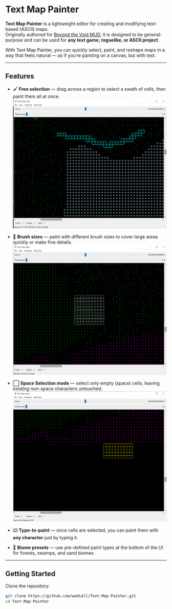 # Text Map Painter

**Text Map Painter** is a lightweight editor for creating and modifying text-based (ASCII) maps.  
Originally authored for [Beyond the Void MUD](https://www.voidmud.com), it is designed to be general-purpose and can be used for **any text game, roguelike, or ASCII project**.

With Text Map Painter, you can quickly select, paint, and reshape maps in a way that feels natural — as if you’re painting on a canvas, but with text.

---

## Features

- 🖌️ **Free selection** — drag across a region to select a swath of cells, then paint them all at once.  
  ![Free Selection](images/text_painter1.png)

- 🎨 **Brush sizes** — paint with different brush sizes to cover large areas quickly or make fine details.  
  ![Brush Sizes](images/text_painter2.png)

- ⬜ **Space Selection mode** — select only empty (space) cells, leaving existing non-space characters untouched.  
  ![Space Selection](images/text_painter3.png)

- ⌨️ **Type-to-paint** — once cells are selected, you can paint them with **any character** just by typing it.

- 🌲 **Biome presets** — use pre-defined paint types at the bottom of the UI for forests, swamps, and sand biomes.

---

## Getting Started

Clone the repository:
```bash
git clone https://github.com/wedsall/Text-Map-Painter.git
cd Text-Map-Painter

